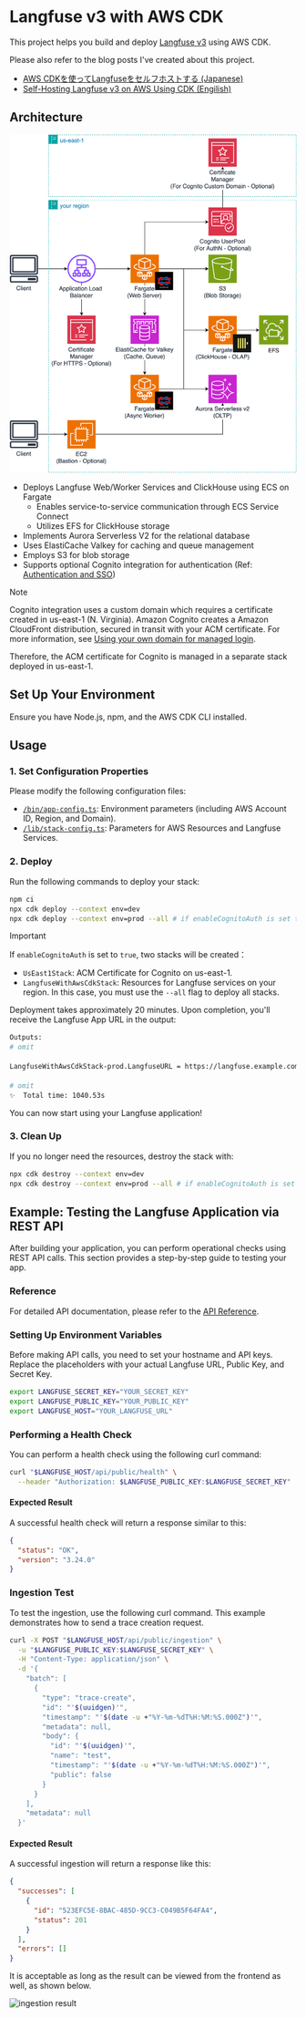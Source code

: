 # Langfuse v3 with AWS CDK

This project helps you build and deploy [Langfuse v3](https://langfuse.com/changelog/2024-12-09-Langfuse-v3-stable-release) using AWS CDK.

Please also refer to the blog posts I've created about this project.

* [AWS CDKを使ってLangfuseをセルフホストする (Japanese)](https://mazyu36.hatenablog.com/entry/2025/02/06/121259)
* [Self-Hosting Langfuse v3 on AWS Using CDK (Engilish)](https://dev.to/aws-builders/self-hosting-langfuse-v3-on-aws-using-cdk-508a)

## Architecture

![Architecture](./img/architecture.drawio.svg)

* Deploys Langfuse Web/Worker Services and ClickHouse using ECS on Fargate
  * Enables service-to-service communication through ECS Service Connect
  * Utilizes EFS for ClickHouse storage
* Implements Aurora Serverless V2 for the relational database
* Uses ElastiCache Valkey for caching and queue management
* Employs S3 for blob storage
* Supports optional Cognito integration for authentication (Ref: [Authentication and SSO](https://langfuse.com/self-hosting/authentication-and-sso))

> [!NOTE]
> Cognito integration uses a custom domain which requires a certificate created in us-east-1 (N. Virginia).
> Amazon Cognito creates a Amazon CloudFront distribution, secured in transit with your ACM certificate.
> For more information, see [Using your own domain for managed login](https://docs.aws.amazon.com/cognito/latest/developerguide/cognito-user-pools-add-custom-domain.html).
>
> Therefore, the ACM certificate for Cognito is managed in a separate stack deployed in us-east-1.

## Set Up Your Environment

Ensure you have Node.js, npm, and the AWS CDK CLI installed.

## Usage

### 1. **Set Configuration Properties**
Please modify the following configuration files:
   * [`/bin/app-config.ts`](/bin/app-config.ts): Environment parameters (including AWS Account ID, Region, and Domain).
   * [`/lib/stack-config.ts`](/lib/stack-config.ts):  Parameters for AWS Resources and Langfuse Services.

### 2. **Deploy**
Run the following commands to deploy your stack:

```sh
npm ci
npx cdk deploy --context env=dev
npx cdk deploy --context env=prod --all # if enableCognitoAuth is set to true
```
> [!IMPORTANT]
> If `enableCognitoAuth` is set to `true`, two stacks will be created：
> * `UsEast1Stack`: ACM Certificate for Cognito on us-east-1.
> * `LangfuseWithAwsCdkStack`: Resources for Langfuse services on your region.
> In this case, you must use the `--all` flag to deploy all stacks.

Deployment takes approximately 20 minutes.
Upon completion, you'll receive the Langfuse App URL in the output:

```sh
Outputs:
# omit

LangfuseWithAwsCdkStack-prod.LangfuseURL = https://langfuse.example.com

# omit
✨  Total time: 1040.53s
```

You can now start using your Langfuse application!

### 3. **Clean Up**
If you no longer need the resources, destroy the stack with:

```sh
npx cdk destroy --context env=dev
npx cdk destroy --context env=prod --all # if enableCognitoAuth is set to true
```

## Example: Testing the Langfuse Application via REST API

After building your application, you can perform operational checks using REST API calls.
This section provides a step-by-step guide to testing your app.

### Reference
For detailed API documentation, please refer to the [API Reference](https://api.reference.langfuse.com/#tag/comments).

### Setting Up Environment Variables

Before making API calls, you need to set your hostname and API keys. Replace the placeholders with your actual Langfuse URL, Public Key, and Secret Key.

```sh
export LANGFUSE_SECRET_KEY="YOUR_SECRET_KEY"
export LANGFUSE_PUBLIC_KEY="YOUR_PUBLIC_KEY"
export LANGFUSE_HOST="YOUR_LANGFUSE_URL"
```

### Performing a Health Check

You can perform a health check using the following curl command:

```sh
curl "$LANGFUSE_HOST/api/public/health" \
  --header "Authorization: $LANGFUSE_PUBLIC_KEY:$LANGFUSE_SECRET_KEY"
```

#### Expected Result
A successful health check will return a response similar to this:

```json
{
  "status": "OK",
  "version": "3.24.0"
}
```

### Ingestion Test

To test the ingestion, use the following curl command.
This example demonstrates how to send a trace creation request.

```sh
curl -X POST "$LANGFUSE_HOST/api/public/ingestion" \
  -u "$LANGFUSE_PUBLIC_KEY:$LANGFUSE_SECRET_KEY" \
  -H "Content-Type: application/json" \
  -d '{
    "batch": [
      {
        "type": "trace-create",
        "id": "'$(uuidgen)'",
        "timestamp": "'$(date -u +"%Y-%m-%dT%H:%M:%S.000Z")'",
        "metadata": null,
        "body": {
          "id": "'$(uuidgen)'",
          "name": "test",
          "timestamp": "'$(date -u +"%Y-%m-%dT%H:%M:%S.000Z")'",
          "public": false
        }
      }
    ],
    "metadata": null
  }'
```

#### Expected Result
A successful ingestion will return a response like this:

```json
{
  "successes": [
    {
      "id": "523EFC5E-8BAC-485D-9CC3-C049B5F64FA4",
      "status": 201
    }
  ],
  "errors": []
}
```

It is acceptable as long as the result can be viewed from the frontend as well, as shown below.

![ingestion result](./img/ingestion_example.png)